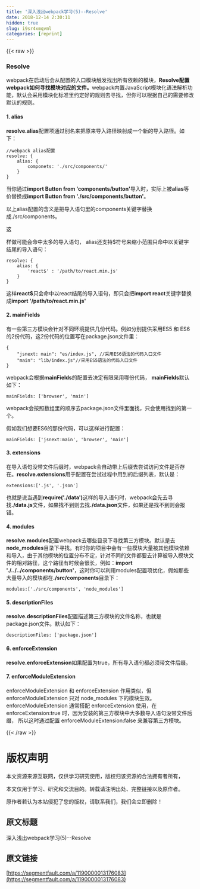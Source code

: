```yaml
---
title: '深入浅出webpack学习(5)--Resolve' 
date: 2018-12-14 2:30:11
hidden: true
slug: i9sr4xmqvml
categories: [reprint]
---
```


{{< raw >}}

                    
<h3 id="articleHeader0">Resolve</h3>
<p>webpack在启动后会从配置的入口模块触发找出所有依赖的模块，<strong>Resolve配置webpack如何寻找模块对应的文件。</strong>webpack内置JavaScript模块化语法解析功能，默认会采用模块化标准里约定好的规则去寻找，但你可以根据自己的需要修改默认的规则。</p>
<h4>1. alias</h4>
<p><strong>resolve.alias</strong>配置项通过别名来把原来导入路径映射成一个新的导入路径。如下：</p>
<div class="widget-codetool" style="display:none;">
      <div class="widget-codetool--inner">
      <span class="selectCode code-tool" data-toggle="tooltip" data-placement="top" title="" data-original-title="全选"></span>
      <span type="button" class="copyCode code-tool" data-toggle="tooltip" data-placement="top" data-clipboard-text="//webpack alias配置
resolve: {
    alias: {
        componets: './src/components/'
    }
}" title="" data-original-title="复制"></span>
      <span type="button" class="saveToNote code-tool" data-toggle="tooltip" data-placement="top" title="" data-original-title="放进笔记"></span>
      </div>
      </div><pre class="hljs less"><code><span class="hljs-comment">//webpack alias配置</span>
<span class="hljs-attribute">resolve</span>: {
    <span class="hljs-attribute">alias</span>: {
        <span class="hljs-attribute">componets</span>: <span class="hljs-string">'./src/components/'</span>
    }
}</code></pre>
<p>当你通过<strong>import Button from 'components/button'</strong>导入时，实际上被<strong>alias</strong>等价替换成<strong>import Button from './src/components/button'</strong>。</p>
<p>以上alias配置的含义是把导入语句里的components关键字替换成./src/components。</p>
<p>这</p>
<p>样做可能会命中太多的导入语句， alias还支持$符号来缩小范围只命中以关键字结尾的导入语句：</p>
<div class="widget-codetool" style="display:none;">
      <div class="widget-codetool--inner">
      <span class="selectCode code-tool" data-toggle="tooltip" data-placement="top" title="" data-original-title="全选"></span>
      <span type="button" class="copyCode code-tool" data-toggle="tooltip" data-placement="top" data-clipboard-text="resolve: {
    alias: {
        'react$' : '/path/to/react.min.js'
    }
}
" title="" data-original-title="复制"></span>
      <span type="button" class="saveToNote code-tool" data-toggle="tooltip" data-placement="top" title="" data-original-title="放进笔记"></span>
      </div>
      </div><pre class="hljs css"><code><span class="hljs-selector-tag">resolve</span>: {
    <span class="hljs-attribute">alias</span>: {
        <span class="hljs-string">'react$'</span> : <span class="hljs-string">'/path/to/react.min.js'</span>
    }
}
</code></pre>
<p>这样<strong>react$</strong>只会命中以react结尾的导入语句，即只会把<strong>import react</strong>关键字替换成<strong>import '/path/to/react.min.js'</strong></p>
<h4>2. mainFields</h4>
<p>有一些第三方模块会针对不同环境提供几份代码。例如分别提供采用ES5 和 ES6的2份代码，这2份代码的位置写在package.json文件里：</p>
<div class="widget-codetool" style="display:none;">
      <div class="widget-codetool--inner">
      <span class="selectCode code-tool" data-toggle="tooltip" data-placement="top" title="" data-original-title="全选"></span>
      <span type="button" class="copyCode code-tool" data-toggle="tooltip" data-placement="top" data-clipboard-text="{
    &quot;jsnext: main&quot;: &quot;es/index.js&quot;, //采用ES6语法的代码入口文件
    &quot;main&quot;: &quot;lib/index.js&quot;//采用ES5语法的代码入口文件
}" title="" data-original-title="复制"></span>
      <span type="button" class="saveToNote code-tool" data-toggle="tooltip" data-placement="top" title="" data-original-title="放进笔记"></span>
      </div>
      </div><pre class="hljs 1c"><code>{
    <span class="hljs-string">"jsnext: main"</span>: <span class="hljs-string">"es/index.js"</span>, <span class="hljs-comment">//采用ES6语法的代码入口文件</span>
    <span class="hljs-string">"main"</span>: <span class="hljs-string">"lib/index.js"</span><span class="hljs-comment">//采用ES5语法的代码入口文件</span>
}</code></pre>
<p>webpack会根据<strong>mainFields</strong>的配置去决定有限采用哪份代码， <strong>mainFields</strong>默认如下：</p>
<div class="widget-codetool" style="display:none;">
      <div class="widget-codetool--inner">
      <span class="selectCode code-tool" data-toggle="tooltip" data-placement="top" title="" data-original-title="全选"></span>
      <span type="button" class="copyCode code-tool" data-toggle="tooltip" data-placement="top" data-clipboard-text="mainFields: ['browser', 'main']" title="" data-original-title="复制"></span>
      <span type="button" class="saveToNote code-tool" data-toggle="tooltip" data-placement="top" title="" data-original-title="放进笔记"></span>
      </div>
      </div><pre class="hljs groovy"><code style="word-break: break-word; white-space: initial;"><span class="hljs-string">mainFields:</span> [<span class="hljs-string">'browser'</span>, <span class="hljs-string">'main'</span>]</code></pre>
<p>webpack会按照数组里的顺序去package.json文件里面找，只会使用找到的第一个。</p>
<p>假如我们想要ES6的那份代码，可以这样进行配置：</p>
<div class="widget-codetool" style="display:none;">
      <div class="widget-codetool--inner">
      <span class="selectCode code-tool" data-toggle="tooltip" data-placement="top" title="" data-original-title="全选"></span>
      <span type="button" class="copyCode code-tool" data-toggle="tooltip" data-placement="top" data-clipboard-text="mainFields: ['jsnext:main', 'browser', 'main']" title="" data-original-title="复制"></span>
      <span type="button" class="saveToNote code-tool" data-toggle="tooltip" data-placement="top" title="" data-original-title="放进笔记"></span>
      </div>
      </div><pre class="hljs groovy"><code style="word-break: break-word; white-space: initial;"><span class="hljs-string">mainFields:</span> [<span class="hljs-string">'jsnext:main'</span>, <span class="hljs-string">'browser'</span>, <span class="hljs-string">'main'</span>]</code></pre>
<h4>3. extensions</h4>
<p>在导入语句没带文件后缀时，webpack会自动带上后缀去尝试访问文件是否存在。<strong>resolve.extensions</strong>用于配置在尝试过程中用到的后缀列表，默认是：</p>
<div class="widget-codetool" style="display:none;">
      <div class="widget-codetool--inner">
      <span class="selectCode code-tool" data-toggle="tooltip" data-placement="top" title="" data-original-title="全选"></span>
      <span type="button" class="copyCode code-tool" data-toggle="tooltip" data-placement="top" data-clipboard-text="extensions:['.js', '.json']" title="" data-original-title="复制"></span>
      <span type="button" class="saveToNote code-tool" data-toggle="tooltip" data-placement="top" title="" data-original-title="放进笔记"></span>
      </div>
      </div><pre class="hljs groovy"><code style="word-break: break-word; white-space: initial;"><span class="hljs-string">extensions:</span>[<span class="hljs-string">'.js'</span>, <span class="hljs-string">'.json'</span>]</code></pre>
<p>也就是说当遇到<strong>require('./data')</strong>这样的导入语句时，webpack会先去寻找<strong>./data.js</strong>文件，如果找不到则去找<strong>./data.json</strong>文件，如果还是找不到则会报错。</p>
<h4>4. modules</h4>
<p><strong>resolve.modules</strong>配置webpack去哪些目录下寻找第三方模块。默认是去<strong>node_modules</strong>目录下寻找。有时你的项目中会有一些模块大量被其他模块依赖和导入，由于其他模块的位置分布不定，针对不同的文件都要去计算被导入模块文件的相对路径，这个路径有时候会很长，例如：<strong>import './../../components/button'</strong>，这时你可以利用modules配置项优化，假如那些大量导入的模块都在<strong>./src/components</strong>目录下：</p>
<div class="widget-codetool" style="display:none;">
      <div class="widget-codetool--inner">
      <span class="selectCode code-tool" data-toggle="tooltip" data-placement="top" title="" data-original-title="全选"></span>
      <span type="button" class="copyCode code-tool" data-toggle="tooltip" data-placement="top" data-clipboard-text="modules:['./src/components', 'node_modules']" title="" data-original-title="复制"></span>
      <span type="button" class="saveToNote code-tool" data-toggle="tooltip" data-placement="top" title="" data-original-title="放进笔记"></span>
      </div>
      </div><pre class="hljs groovy"><code style="word-break: break-word; white-space: initial;"><span class="hljs-string">modules:</span>[<span class="hljs-string">'./src/components'</span>, <span class="hljs-string">'node_modules'</span>]</code></pre>
<h4>5. descriptionFiles</h4>
<p><strong>resolve.descriptionFiles</strong>配置描述第三方模块的文件名称，也就是package.json文件。默认如下：</p>
<div class="widget-codetool" style="display:none;">
      <div class="widget-codetool--inner">
      <span class="selectCode code-tool" data-toggle="tooltip" data-placement="top" title="" data-original-title="全选"></span>
      <span type="button" class="copyCode code-tool" data-toggle="tooltip" data-placement="top" data-clipboard-text="descriptionFiles: ['package.json']" title="" data-original-title="复制"></span>
      <span type="button" class="saveToNote code-tool" data-toggle="tooltip" data-placement="top" title="" data-original-title="放进笔记"></span>
      </div>
      </div><pre class="hljs groovy"><code style="word-break: break-word; white-space: initial;"><span class="hljs-string">descriptionFiles:</span> [<span class="hljs-string">'package.json'</span>]</code></pre>
<h4>6. enforceExtension</h4>
<p><strong>resolve.enforceExtension</strong>如果配置为true，所有导入语句都必须带文件后缀。</p>
<h4>7. enforceModuleExtension</h4>
<p>enforceModuleExtension 和 enforceExtension 作用类似，但 enforceModuleExtension 只对 node_modules 下的模块生效。 enforceModuleExtension 通常搭配 enforceExtension 使用，在 enforceExtension:true 时，因为安装的第三方模块中大多数导入语句没带文件后缀， 所以这时通过配置 enforceModuleExtension:false 来兼容第三方模块。</p>

                
{{< /raw >}}

# 版权声明
本文资源来源互联网，仅供学习研究使用，版权归该资源的合法拥有者所有，

本文仅用于学习、研究和交流目的。转载请注明出处、完整链接以及原作者。

原作者若认为本站侵犯了您的版权，请联系我们，我们会立即删除！

## 原文标题
深入浅出webpack学习(5)--Resolve

## 原文链接
[https://segmentfault.com/a/1190000013176083](https://segmentfault.com/a/1190000013176083)

